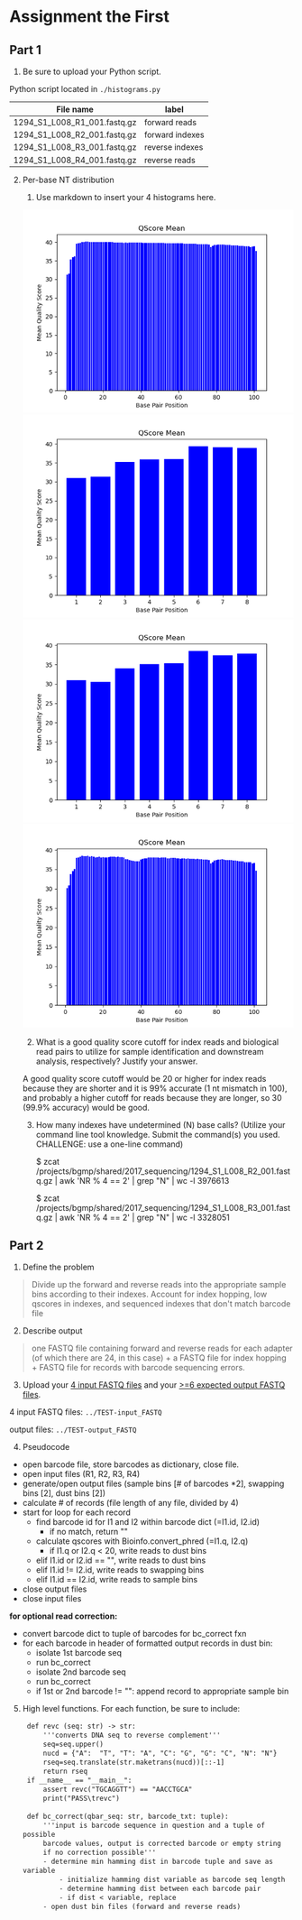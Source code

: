 # Assignment the First

## Part 1
1. Be sure to upload your Python script.

Python script located in `./histograms.py`

| File name                    | label           |
|------------------------------|-----------------|
| 1294_S1_L008_R1_001.fastq.gz | forward reads   |
| 1294_S1_L008_R2_001.fastq.gz | forward indexes |
| 1294_S1_L008_R3_001.fastq.gz | reverse indexes |
| 1294_S1_L008_R4_001.fastq.gz | reverse reads   |

2. Per-base NT distribution
    1. Use markdown to insert your 4 histograms here.

    ![](R1_hist.png)
    ![](R2_hist.png)
    ![](R3_hist.png)
    ![](R4_hist.png)
    
    2. What is a good quality score cutoff for index reads and biological read pairs to utilize for sample identification and downstream analysis, respectively? Justify your answer.

    A good quality score cutoff would be 20 or higher for index reads because they are shorter and it is 99% accurate (1 nt mismatch in 100), and probably a higher cutoff for reads because they are longer, so 30 (99.9% accuracy) would be good. 

    3. How many indexes have undetermined (N) base calls? (Utilize your command line tool knowledge. Submit the command(s) you used. CHALLENGE: use a one-line command)

        $ zcat /projects/bgmp/shared/2017_sequencing/1294_S1_L008_R2_001.fastq.gz | awk 'NR % 4 == 2' | grep "N" | wc -l
        3976613

        $ zcat /projects/bgmp/shared/2017_sequencing/1294_S1_L008_R3_001.fastq.gz | awk 'NR % 4 == 2' | grep "N" | wc -l
        3328051

## Part 2
1. Define the problem

> Divide up the forward and reverse reads into the appropriate sample bins according to their indexes. Account for index hopping, low qscores in indexes, and sequenced indexes that don't match barcode file

2. Describe output

> one FASTQ file containing forward and reverse reads for each adapter (of which there are 24, in this case) + a FASTQ file for index hopping + FASTQ file for records with barcode sequencing errors. 

3. Upload your [4 input FASTQ files](../TEST-input_FASTQ) and your [>=6 expected output FASTQ files](../TEST-output_FASTQ).

4 input FASTQ files: `../TEST-input_FASTQ`

output files: `../TEST-output_FASTQ`

4. Pseudocode

- open barcode file, store barcodes as dictionary, close file. 
- open input files (R1, R2, R3, R4)
- generate/open output files (sample bins [# of barcodes *2], swapping bins [2], dust bins [2])
- calculate # of records (file length of any file, divided by 4)
- start for loop for each record
    - find barcode id for I1 and I2 within barcode dict (=I1.id, I2.id) 
        - if no match, return ""
    - calculate qscores with Bioinfo.convert_phred (=I1.q, I2.q)
        - if I1.q or I2.q < 20, write reads to dust bins
    - elif I1.id or I2.id == "", write reads to dust bins
    - elif I1.id != I2.id, write reads to swapping bins
    - elif I1.id == I2.id, write reads to sample bins
- close output files
- close input files

**for optional read correction:**

- convert barcode dict to tuple of barcodes for bc_correct fxn
- for each barcode in header of formatted output records in dust bin: 
    - isolate 1st barcode seq
    - run bc_correct
    - isolate 2nd barcode seq
    - run bc_correct
    - if 1st or 2nd barcode != "": append record to appropriate sample bin

5. High level functions. For each function, be sure to include:

        def revc (seq: str) -> str:
            '''converts DNA seq to reverse complement'''
            seq=seq.upper()
            nucd = {"A":  "T", "T": "A", "C": "G", "G": "C", "N": "N"}
            rseq=seq.translate(str.maketrans(nucd))[::-1] 
            return rseq
        if __name__ == "__main__":
            assert revc("TGCAGGTT") == "AACCTGCA"
            print("PASS\trevc")

        def bc_correct(qbar_seq: str, barcode_txt: tuple):
            '''input is barcode sequence in question and a tuple of possible
            barcode values, output is corrected barcode or empty string 
            if no correction possible'''
            - determine min hamming dist in barcode tuple and save as variable
                - initialize hamming dist variable as barcode seq length
                - determine hamming dist between each barcode pair
                - if dist < variable, replace
            - open dust bin files (forward and reverse reads)
